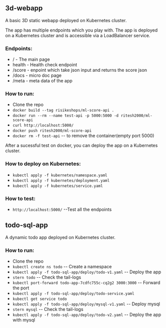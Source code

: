 ## 3d-webapp

A basic 3D static webapp deployed on Kubernetes cluster.

The app has multiple endpoints which you play with. The app is deployed on a Kubernetes cluster and is accessible via a LoadBalancer service.

### Endpoints:

* / - The main page
* health - Health check endpoint
* /score - enpoint which take json input and returns the score json
* /docs - micro doc page
* /meta - meta data of the app

### How to run:

* Clone the repo
* ```docker build --tag risikeshops/ml-score-api .```
* ```docker run --rm --name test-api -p 5000:5000 -d ritesh2000/ml-score-api```
* ```curl http://localhost:5000/```
* ```docker push ritesh2000/ml-score-api```
* ```docker rm -f test-api``` -- to remove the container(empty port 5000)

After a sucessful test on docker, you can deploy the app on a Kubernetes cluster.

### How to deploy on Kubernetes:

* ```kubectl apply -f kubernetes/namespace.yaml```
* ```kubectl apply -f kubernetes/deployment.yaml```
* ```kubectl apply -f kubernetes/service.yaml```

### How to test:

* ```http://localhost:5000/```  --Test all the endpoints


## todo-sql-app

A dynamic todo app deployed on Kubernetes cluster.

### How to run:

* Clone the repo
* ```kubectl create ns todo``` -- Create a namespace
* ```kubectl apply -f todo-sql-app/deploy/todo-v1.yaml``` -- Deploy the app
* ```stern todo``` -- Check the tail-logs
* ```kubectl port-forward todo-app-7cdfc755c-cq2g2 3000:3000``` -- Forward the port
* ```kubectl apply -f todo-sql-app/deploy/todo-service.yaml```
* ```kubectl get service todo```
* ```kubectl apply -f todo-sql-app/deploy/mysql-v1.yaml``` -- Deploy mysql
* ```stern mysql``` -- Check the tail-logs
* ```kubectl apply -f todo-sql-app/deploy/todo-v2.yaml``` -- Deploy the app with mysql







